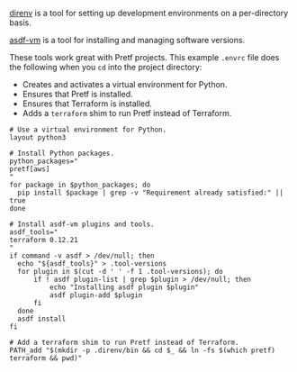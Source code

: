 [direnv](https://direnv.net/) is a tool for setting up development environments on a per-directory basis. 

[asdf-vm](https://asdf-vm.com/) is a tool for installing and managing software versions.

These tools work great with Pretf projects. This example `.envrc` file does the following when you `cd` into the project directory:

* Creates and activates a virtual environment for Python.
* Ensures that Pretf is installed.
* Ensures that Terraform is installed.
* Adds a `terraform` shim to run Pretf instead of Terraform.

```shell
# Use a virtual environment for Python.
layout python3

# Install Python packages.
python_packages="
pretf[aws]
"
for package in $python_packages; do
  pip install $package | grep -v "Requirement already satisfied:" || true
done

# Install asdf-vm plugins and tools.
asdf_tools="
terraform 0.12.21
"
if command -v asdf > /dev/null; then
  echo "${asdf_tools}" > .tool-versions
  for plugin in $(cut -d ' ' -f 1 .tool-versions); do
      if ! asdf plugin-list | grep $plugin > /dev/null; then
          echo "Installing asdf plugin $plugin"
          asdf plugin-add $plugin
      fi
  done
  asdf install
fi

# Add a terraform shim to run Pretf instead of Terraform.
PATH_add "$(mkdir -p .direnv/bin && cd $_ && ln -fs $(which pretf) terraform && pwd)"
```
